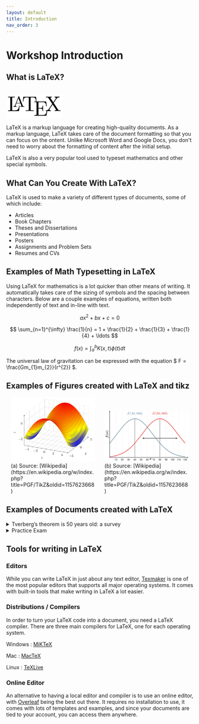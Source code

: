 ```yaml
---
layout: default
title: Introduction
nav_order: 3
---
```


<!-- Allows LaTeX-like Math -->
<script type="text/x-mathjax-config">
MathJax.Hub.Config({
    tex2jax: {
    skipTags: ['script', 'noscript', 'style', 'textarea', 'pre'],
    inlineMath: [['$','$']],
    displayAlign: 'center',
    }
});
</script>

<script>
MathJax = {
  tex: {
    inlineMath: [['$', '$'], ['\\(', '\\)']]
  },
  chtml: {
    scale: 1
  }
};
</script>
<script id="MathJax-script" async
  src="https://cdn.jsdelivr.net/npm/mathjax@3/es5/tex-chtml.js">
</script>

# Workshop Introduction

<!-- Follow along with the introductory video, slides, or text below.

<iframe height="416" width="100%" allowfullscreen frameborder=0 src="https://echo360.ca/media/eda1d592-eb4e-453d-bd23-0e1a84800ee0/public?autoplay=false&automute=false"></iframe>
[View original here.](https://echo360.ca/media/eda1d592-eb4e-453d-bd23-0e1a84800ee0/public) -->

## What is LaTeX?

<br>

<img width="30%" alt="" src="assets/img/introduction/LaTeXlogo.png">

LaTeX is a markup language for creating high-quality documents. As a markup language, LaTeX takes care of the document formatting so that you can focus on the ontent. Unlike Microsoft Word and Google Docs, you don't need to worry about the formatting of content after the initial setup.

LaTeX is also a very popular tool used to typeset mathematics and other special symbols.

## What Can You Create With LaTeX?

LaTeX is used to make a variety of different types of documents, some of which include:
- Articles
- Book Chapters
- Theses and Dissertations
- Presentations
- Posters
- Assignments and Problem Sets
- Resumes and CVs

## Examples of Math Typesetting in LaTeX    

Using LaTeX for mathematics is a lot quicker than other means of writing. It automatically takes care of the sizing of symbols and the spacing between characters. Below are a couple examples of equations, written both independently of text and in-line with text.

<div class="code-example">

$$ax^2 + bx + c = 0$$


$$ \sum_{n=1}^{\infty} \frac{1}{n} = 1 + \frac{1}{2} + \frac{1}{3} + \frac{1}{4} + \ldots $$


$$ f(x) = \int_{a}^{b}K(x,t)\phi(t)dt $$


The universal law of gravitation can be expressed with the equation $ F = \frac{Gm_{1}m_{2}}{r^{2}} $.

</div>

## Examples of Figures created with LaTeX and tikz

<div style="display: flex; justify-content: space-around; align-items: baseline" class="code-example">

<div style="width: 45%" markdown="1">
  <img width="100%" src="assets/img/introduction/tikz1.svg">
  (a) Source: [Wikipedia](https://en.wikipedia.org/w/index.php?title=PGF/TikZ&oldid=1157623668)
</div>

<div style="width: 45%" markdown="1">
  <img width="100%" src="assets/img/introduction/tikz2.svg">
  (b) Source: [Wikipedia](https://en.wikipedia.org/w/index.php?title=PGF/TikZ&oldid=1157623668)
</div>

</div>

## Examples of Documents created with LaTeX

<details markdown="1">
<summary>Tverberg’s theorem is 50 years old: a survey</summary>
<embed height="800" width="100%" src="https://arxiv.org/pdf/1712.06119.pdf">
[See original](https://arxiv.org/pdf/1712.06119.pdf)
</details>

<details markdown="1">
<summary>Practice Exam</summary>
<embed height="800" width="100%" src="assets/docs/ExampleDocument2.pdf">
[See original](assets/docs/ExampleDocument2.pdf)
</details>

## Tools for writing in LaTeX

### Editors
While you can write LaTeX in just about any text editor, [Texmaker](https://www.xm1math.net/texmaker/) is one of the most popular editors that supports all major operating systems. It comes with built-in tools that make writing in LaTeX a lot easier. 

### Distributions / Compilers
In order to turn your LaTeX code into a document, you need a LaTeX compiler. There are three main compilers for LaTeX, one for each operating system.

Windows
: [MiKTeX](https://miktex.org/)

Mac
: [MacTeX](https://www.tug.org/mactex/)

Linux
: [TeXLive](https://www.tug.org/texlive/)

### Online Editor
An alternative to having a local editor and compiler is to use an online editor, with [Overleaf](https://www.overleaf.com/) being the best out there. It requires no installation to use, it comes with lots of templates and examples, and since your documents are tied to your account, you can access them anywhere.